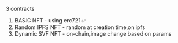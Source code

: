 3 contracts

1. BASIC NFT - using erc721 ✅
2. Random IPFS NFT - random at creation time,on ipfs
3. Dynamic SVF NFT - on-chain,image change based on params
